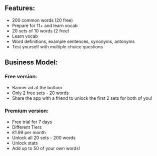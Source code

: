 ## Features:

- 200 common words (20 free)
- Prepare for 11+ and learn vocab
- 20 sets of 10 words (2 free)
- Learn vocab
- Word definitions, example sentences, synonyms, antonyms
- Test yourself with multiple choice questions

## Business Model:

### Free version:

- Banner ad at the bottom
- Only 2 free sets - 20 words
- Share the app with a friend to unlock the first 2 sets for both of you!

### Premium version:

- Free trial for 7 days
- Different Tiers
- £1.99 per month
- Unlock all 20 sets - 200 words
- Unlock stats
- Add up to 50 of your own words!

